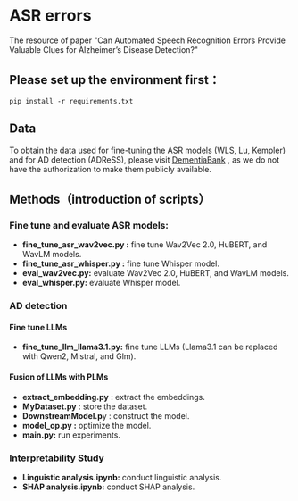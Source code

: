 # ASR errors

The resource of paper "Can Automated Speech Recognition Errors Provide Valuable Clues for Alzheimer’s Disease Detection?"

## Please set up the environment first：

```
pip install -r requirements.txt
```

## Data

To obtain the data used for fine-tuning the ASR models (WLS, Lu, Kempler) and for AD detection (ADReSS), please visit [DementiaBank](https://dementia.talkbank.org/) , as we do not have the authorization to make them publicly available.

## Methods（introduction of scripts）

### **Fine tune and evaluate ASR models:**

* **fine_tune_asr_wav2vec.py :** fine tune Wav2Vec 2.0, HuBERT, and WavLM models.
* **fine_tune_asr_whisper.py :** fine tune Whisper model.
* **eval_wav2vec.py:** evaluate Wav2Vec 2.0, HuBERT, and WavLM models.
* **eval_whisper.py:** evaluate Whisper model.

### AD detection

#### Fine tune LLMs

* **fine_tune_llm_llama3.1.py:** fine tune LLMs (Llama3.1 can be replaced with Qwen2, Mistral, and Glm).

#### **Fusion of LLMs with PLMs** 

* **extract_embedding.py** : extract the embeddings.
* **MyDataset.py** : store the dataset.
* **DownstreamModel.p**y : construct the model.
* **model_op.py :** optimize the model.
* **main.py:** run experiments.

### **Interpretability Study**

* **Linguistic analysis.ipynb:** conduct linguistic analysis.
* **SHAP analysis.ipynb:** conduct SHAP analysis.
